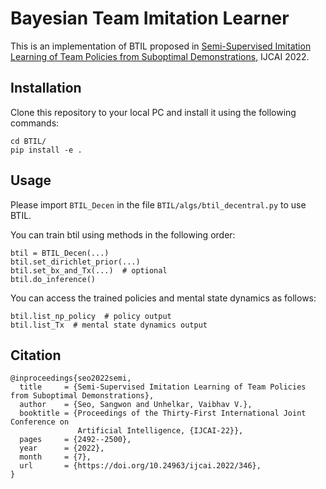 # Bayesian Team Imitation Learner

This is an implementation of BTIL proposed in [Semi-Supervised Imitation Learning of Team Policies from Suboptimal Demonstrations](https://arxiv.org/abs/2205.02959), IJCAI 2022.

## Installation

Clone this repository to your local PC and install it using the following commands:

```
cd BTIL/
pip install -e .
```

## Usage

Please import `BTIL_Decen` in the file `BTIL/algs/btil_decentral.py` to use BTIL.

You can train btil using methods in the following order:

```
btil = BTIL_Decen(...)
btil.set_dirichlet_prior(...)
btil.set_bx_and_Tx(...)  # optional
btil.do_inference()
```

You can access the trained policies and mental state dynamics as follows:

```
btil.list_np_policy  # policy output
btil.list_Tx  # mental state dynamics output
```

## Citation

```
@inproceedings{seo2022semi,
  title     = {Semi-Supervised Imitation Learning of Team Policies from Suboptimal Demonstrations},
  author    = {Seo, Sangwon and Unhelkar, Vaibhav V.},
  booktitle = {Proceedings of the Thirty-First International Joint Conference on
               Artificial Intelligence, {IJCAI-22}},
  pages     = {2492--2500},
  year      = {2022},
  month     = {7},
  url       = {https://doi.org/10.24963/ijcai.2022/346},
}
```
